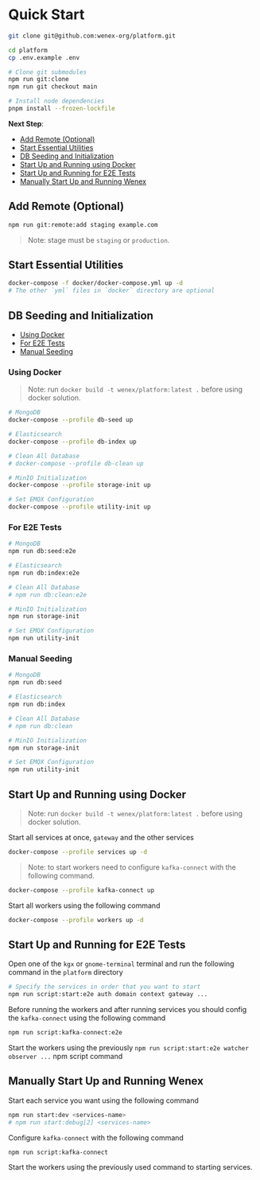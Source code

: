 # Quick Start

```sh
git clone git@github.com:wenex-org/platform.git
```

```sh
cd platform
cp .env.example .env

# Clone git submodules
npm run git:clone
npm run git checkout main

# Install node dependencies
pnpm install --frozen-lockfile
```

**Next Step**:

- [Add Remote (Optional)](#add-remote-optional)
- [Start Essential Utilities](#start-essential-utilities)
- [DB Seeding and Initialization](#db-seeding-and-initialization)
- [Start Up and Running using Docker](#start-up-and-running-using-docker)
- [Start Up and Running for E2E Tests](#start-up-and-running-for-e2e-tests)
- [Manually Start Up and Running Wenex](#manually-start-up-and-running-wenex)

## Add Remote (Optional)

```sh
npm run git:remote:add staging example.com
```

> Note: stage must be `staging` or `production`.

## Start Essential Utilities

```sh
docker-compose -f docker/docker-compose.yml up -d
# The other `yml` files in `docker` directory are optional
```

## DB Seeding and Initialization

- [Using Docker](#using-docker)
- [For E2E Tests](#for-e2e-tests)
- [Manual Seeding](#manual-seeding)

### Using Docker

> Note: run `docker build -t wenex/platform:latest .` before using docker solution.

```sh
# MongoDB
docker-compose --profile db-seed up

# Elasticsearch
docker-compose --profile db-index up

# Clean All Database
# docker-compose --profile db-clean up

# MinIO Initialization
docker-compose --profile storage-init up

# Set EMQX Configuration
docker-compose --profile utility-init up
```

### For E2E Tests

```sh
# MongoDB
npm run db:seed:e2e

# Elasticsearch
npm run db:index:e2e

# Clean All Database
# npm run db:clean:e2e

# MinIO Initialization
npm run storage-init

# Set EMQX Configuration
npm run utility-init
```

### Manual Seeding

```sh
# MongoDB
npm run db:seed

# Elasticsearch
npm run db:index

# Clean All Database
# npm run db:clean

# MinIO Initialization
npm run storage-init

# Set EMQX Configuration
npm run utility-init
```

## Start Up and Running using Docker

> Note: run `docker build -t wenex/platform:latest .` before using docker solution.

Start all services at once, `gateway` and the other services

```sh
docker-compose --profile services up -d
```

> Note: to start workers need to configure `kafka-connect` with the following command.

```sh
docker-compose --profile kafka-connect up
```

Start all workers using the following command

```sh
docker-compose --profile workers up -d
```

## Start Up and Running for E2E Tests

Open one of the `kgx` or `gnome-terminal` terminal and run the following command in the `platform` directory

```sh
# Specify the services in order that you want to start
npm run script:start:e2e auth domain context gateway ...
```

Before running the workers and after running services you should config the `kafka-connect` using the following command

```sh
npm run script:kafka-connect:e2e
```

Start the workers using the previously `npm run script:start:e2e watcher observer ...` npm script command

## Manually Start Up and Running Wenex

Start each service you want using the following command

```sh
npm run start:dev <services-name>
# npm run start:debug[2] <services-name>
```

Configure `kafka-connect` with the following command

```sh
npm run script:kafka-connect
```

Start the workers using the previously used command to starting services.
